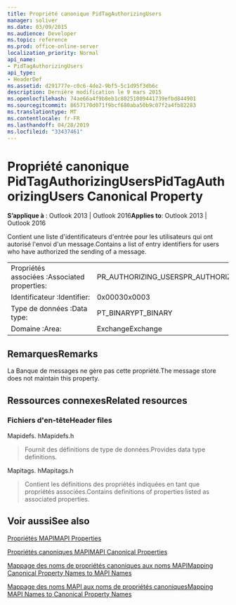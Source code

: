 ```yaml
---
title: Propriété canonique PidTagAuthorizingUsers
manager: soliver
ms.date: 03/09/2015
ms.audience: Developer
ms.topic: reference
ms.prod: office-online-server
localization_priority: Normal
api_name:
- PidTagAuthorizingUsers
api_type:
- HeaderDef
ms.assetid: d291777e-c0c6-4de2-9bf5-5c1d95f3db6c
description: Dernière modification le 9 mars 2015
ms.openlocfilehash: 74ae66a4f9b8eb1c80251009441739efbd844901
ms.sourcegitcommit: 8657170d071f9bcf680aba50b9c07f2a4fb82283
ms.translationtype: MT
ms.contentlocale: fr-FR
ms.lasthandoff: 04/28/2019
ms.locfileid: "33437461"
---
```

# <a name="pidtagauthorizingusers-canonical-property"></a><span data-ttu-id="90dbe-103">Propriété canonique PidTagAuthorizingUsers</span><span class="sxs-lookup"><span data-stu-id="90dbe-103">PidTagAuthorizingUsers Canonical Property</span></span>

  
  
<span data-ttu-id="90dbe-104">**S’applique à** : Outlook 2013 | Outlook 2016</span><span class="sxs-lookup"><span data-stu-id="90dbe-104">**Applies to**: Outlook 2013 | Outlook 2016</span></span> 
  
<span data-ttu-id="90dbe-105">Contient une liste d'identificateurs d'entrée pour les utilisateurs qui ont autorisé l'envoi d'un message.</span><span class="sxs-lookup"><span data-stu-id="90dbe-105">Contains a list of entry identifiers for users who have authorized the sending of a message.</span></span>
  
|||
|:-----|:-----|
|<span data-ttu-id="90dbe-106">Propriétés associées :</span><span class="sxs-lookup"><span data-stu-id="90dbe-106">Associated properties:</span></span>  <br/> |<span data-ttu-id="90dbe-107">PR_AUTHORIZING_USERS</span><span class="sxs-lookup"><span data-stu-id="90dbe-107">PR_AUTHORIZING_USERS</span></span>  <br/> |
|<span data-ttu-id="90dbe-108">Identificateur :</span><span class="sxs-lookup"><span data-stu-id="90dbe-108">Identifier:</span></span>  <br/> |<span data-ttu-id="90dbe-109">0x0003</span><span class="sxs-lookup"><span data-stu-id="90dbe-109">0x0003</span></span>  <br/> |
|<span data-ttu-id="90dbe-110">Type de données :</span><span class="sxs-lookup"><span data-stu-id="90dbe-110">Data type:</span></span>  <br/> |<span data-ttu-id="90dbe-111">PT_BINARY</span><span class="sxs-lookup"><span data-stu-id="90dbe-111">PT_BINARY</span></span>  <br/> |
|<span data-ttu-id="90dbe-112">Domaine :</span><span class="sxs-lookup"><span data-stu-id="90dbe-112">Area:</span></span>  <br/> |<span data-ttu-id="90dbe-113">Exchange</span><span class="sxs-lookup"><span data-stu-id="90dbe-113">Exchange</span></span>  <br/> |
   
## <a name="remarks"></a><span data-ttu-id="90dbe-114">Remarques</span><span class="sxs-lookup"><span data-stu-id="90dbe-114">Remarks</span></span>

<span data-ttu-id="90dbe-115">La Banque de messages ne gère pas cette propriété.</span><span class="sxs-lookup"><span data-stu-id="90dbe-115">The message store does not maintain this property.</span></span>
  
## <a name="related-resources"></a><span data-ttu-id="90dbe-116">Ressources connexes</span><span class="sxs-lookup"><span data-stu-id="90dbe-116">Related resources</span></span>

### <a name="header-files"></a><span data-ttu-id="90dbe-117">Fichiers d'en-tête</span><span class="sxs-lookup"><span data-stu-id="90dbe-117">Header files</span></span>

<span data-ttu-id="90dbe-118">Mapidefs. h</span><span class="sxs-lookup"><span data-stu-id="90dbe-118">Mapidefs.h</span></span>
  
> <span data-ttu-id="90dbe-119">Fournit des définitions de type de données.</span><span class="sxs-lookup"><span data-stu-id="90dbe-119">Provides data type definitions.</span></span>
    
<span data-ttu-id="90dbe-120">Mapitags. h</span><span class="sxs-lookup"><span data-stu-id="90dbe-120">Mapitags.h</span></span>
  
> <span data-ttu-id="90dbe-121">Contient les définitions des propriétés indiquées en tant que propriétés associées.</span><span class="sxs-lookup"><span data-stu-id="90dbe-121">Contains definitions of properties listed as associated properties.</span></span>
    
## <a name="see-also"></a><span data-ttu-id="90dbe-122">Voir aussi</span><span class="sxs-lookup"><span data-stu-id="90dbe-122">See also</span></span>



[<span data-ttu-id="90dbe-123">Propriétés MAPI</span><span class="sxs-lookup"><span data-stu-id="90dbe-123">MAPI Properties</span></span>](mapi-properties.md)
  
[<span data-ttu-id="90dbe-124">Propriétés canoniques MAPI</span><span class="sxs-lookup"><span data-stu-id="90dbe-124">MAPI Canonical Properties</span></span>](mapi-canonical-properties.md)
  
[<span data-ttu-id="90dbe-125">Mappage des noms de propriétés canoniques aux noms MAPI</span><span class="sxs-lookup"><span data-stu-id="90dbe-125">Mapping Canonical Property Names to MAPI Names</span></span>](mapping-canonical-property-names-to-mapi-names.md)
  
[<span data-ttu-id="90dbe-126">Mappage des noms MAPI aux noms de propriétés canoniques</span><span class="sxs-lookup"><span data-stu-id="90dbe-126">Mapping MAPI Names to Canonical Property Names</span></span>](mapping-mapi-names-to-canonical-property-names.md)

